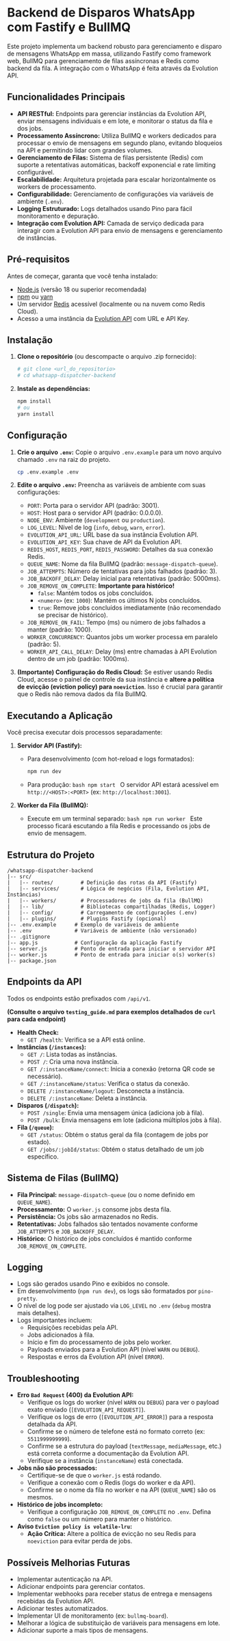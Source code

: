 # Backend de Disparos WhatsApp com Fastify e BullMQ

Este projeto implementa um backend robusto para gerenciamento e disparo de mensagens WhatsApp em massa, utilizando Fastify como framework web, BullMQ para gerenciamento de filas assíncronas e Redis como backend da fila. A integração com o WhatsApp é feita através da Evolution API.

## Funcionalidades Principais

- **API RESTful:** Endpoints para gerenciar instâncias da Evolution API, enviar mensagens individuais e em lote, e monitorar o status da fila e dos jobs.
- **Processamento Assíncrono:** Utiliza BullMQ e workers dedicados para processar o envio de mensagens em segundo plano, evitando bloqueios na API e permitindo lidar com grandes volumes.
- **Gerenciamento de Filas:** Sistema de filas persistente (Redis) com suporte a retentativas automáticas, backoff exponencial e rate limiting configurável.
- **Escalabilidade:** Arquitetura projetada para escalar horizontalmente os workers de processamento.
- **Configurabilidade:** Gerenciamento de configurações via variáveis de ambiente (`.env`).
- **Logging Estruturado:** Logs detalhados usando Pino para fácil monitoramento e depuração.
- **Integração com Evolution API:** Camada de serviço dedicada para interagir com a Evolution API para envio de mensagens e gerenciamento de instâncias.

## Pré-requisitos

Antes de começar, garanta que você tenha instalado:

- [Node.js](https://nodejs.org/) (versão 18 ou superior recomendada)
- [npm](https://www.npmjs.com/) ou [yarn](https://yarnpkg.com/)
- Um servidor [Redis](https://redis.io/) acessível (localmente ou na nuvem como Redis Cloud).
- Acesso a uma instância da [Evolution API](https://doc.evolution-api.com/) com URL e API Key.

## Instalação

1.  **Clone o repositório** (ou descompacte o arquivo .zip fornecido):
    ```bash
    # git clone <url_do_repositorio>
    # cd whatsapp-dispatcher-backend
    ```
2.  **Instale as dependências:**
    ```bash
    npm install
    # ou
    yarn install
    ```

## Configuração

1.  **Crie o arquivo `.env`:** Copie o arquivo `.env.example` para um novo arquivo chamado `.env` na raiz do projeto.
    ```bash
    cp .env.example .env
    ```
2.  **Edite o arquivo `.env`:** Preencha as variáveis de ambiente com suas configurações:

    - `PORT`: Porta para o servidor API (padrão: 3001).
    - `HOST`: Host para o servidor API (padrão: 0.0.0.0).
    - `NODE_ENV`: Ambiente (`development` ou `production`).
    - `LOG_LEVEL`: Nível de log (`info`, `debug`, `warn`, `error`).
    - `EVOLUTION_API_URL`: URL base da sua instância Evolution API.
    - `EVOLUTION_API_KEY`: Sua chave de API da Evolution API.
    - `REDIS_HOST`, `REDIS_PORT`, `REDIS_PASSWORD`: Detalhes da sua conexão Redis.
    - `QUEUE_NAME`: Nome da fila BullMQ (padrão: `message-dispatch-queue`).
    - `JOB_ATTEMPTS`: Número de tentativas para jobs falhados (padrão: 3).
    - `JOB_BACKOFF_DELAY`: Delay inicial para retentativas (padrão: 5000ms).
    - `JOB_REMOVE_ON_COMPLETE`: **Importante para histórico!**
      - `false`: Mantém todos os jobs concluídos.
      - `<numero>` (ex: `1000`): Mantém os últimos N jobs concluídos.
      - `true`: Remove jobs concluídos imediatamente (não recomendado se precisar de histórico).
    - `JOB_REMOVE_ON_FAIL`: Tempo (ms) ou número de jobs falhados a manter (padrão: 1000).
    - `WORKER_CONCURRENCY`: Quantos jobs um worker processa em paralelo (padrão: 5).
    - `WORKER_API_CALL_DELAY`: Delay (ms) entre chamadas à API Evolution dentro de um job (padrão: 1000ms).

3.  **(Importante) Configuração do Redis Cloud:** Se estiver usando Redis Cloud, acesse o painel de controle da sua instância e **altere a política de evicção (eviction policy) para `noeviction`**. Isso é crucial para garantir que o Redis não remova dados da fila BullMQ.

## Executando a Aplicação

Você precisa executar dois processos separadamente:

1.  **Servidor API (Fastify):**

    - Para desenvolvimento (com hot-reload e logs formatados):
      ```bash
      npm run dev
      ```
    - Para produção:
      `bash
    npm start
    `
      O servidor API estará acessível em `http://<HOST>:<PORT>` (ex: `http://localhost:3001`).

2.  **Worker da Fila (BullMQ):**
    - Execute em um terminal separado:
      `bash
    npm run worker
    `
      Este processo ficará escutando a fila Redis e processando os jobs de envio de mensagem.

## Estrutura do Projeto

```
/whatsapp-dispatcher-backend
|-- src/
|   |-- routes/         # Definição das rotas da API (Fastify)
|   |-- services/       # Lógica de negócios (Fila, Evolution API, Instâncias)
|   |-- workers/        # Processadores de jobs da fila (BullMQ)
|   |-- lib/            # Bibliotecas compartilhadas (Redis, Logger)
|   |-- config/         # Carregamento de configurações (.env)
|   |-- plugins/        # Plugins Fastify (opcional)
|-- .env.example      # Exemplo de variáveis de ambiente
|-- .env              # Variáveis de ambiente (não versionado)
|-- .gitignore
|-- app.js            # Configuração da aplicação Fastify
|-- server.js         # Ponto de entrada para iniciar o servidor API
|-- worker.js         # Ponto de entrada para iniciar o(s) worker(s)
|-- package.json
```

## Endpoints da API

Todos os endpoints estão prefixados com `/api/v1`.

**(Consulte o arquivo `testing_guide.md` para exemplos detalhados de `curl` para cada endpoint)**

- **Health Check:**
  - `GET /health`: Verifica se a API está online.
- **Instâncias (`/instances`):**
  - `GET /`: Lista todas as instâncias.
  - `POST /`: Cria uma nova instância.
  - `GET /:instanceName/connect`: Inicia a conexão (retorna QR code se necessário).
  - `GET /:instanceName/status`: Verifica o status da conexão.
  - `DELETE /:instanceName/logout`: Desconecta a instância.
  - `DELETE /:instanceName`: Deleta a instância.
- **Disparos (`/dispatch`):**
  - `POST /single`: Envia uma mensagem única (adiciona job à fila).
  - `POST /bulk`: Envia mensagens em lote (adiciona múltiplos jobs à fila).
- **Fila (`/queue`):**
  - `GET /status`: Obtém o status geral da fila (contagem de jobs por estado).
  - `GET /jobs/:jobId/status`: Obtém o status detalhado de um job específico.

## Sistema de Filas (BullMQ)

- **Fila Principal:** `message-dispatch-queue` (ou o nome definido em `QUEUE_NAME`).
- **Processamento:** O `worker.js` consome jobs desta fila.
- **Persistência:** Os jobs são armazenados no Redis.
- **Retentativas:** Jobs falhados são tentados novamente conforme `JOB_ATTEMPTS` e `JOB_BACKOFF_DELAY`.
- **Histórico:** O histórico de jobs concluídos é mantido conforme `JOB_REMOVE_ON_COMPLETE`.

## Logging

- Logs são gerados usando Pino e exibidos no console.
- Em desenvolvimento (`npm run dev`), os logs são formatados por `pino-pretty`.
- O nível de log pode ser ajustado via `LOG_LEVEL` no `.env` (`debug` mostra mais detalhes).
- Logs importantes incluem:
  - Requisições recebidas pela API.
  - Jobs adicionados à fila.
  - Início e fim do processamento de jobs pelo worker.
  - Payloads enviados para a Evolution API (nível `WARN` ou `DEBUG`).
  - Respostas e erros da Evolution API (nível `ERROR`).

## Troubleshooting

- **Erro `Bad Request` (400) da Evolution API:**
  - Verifique os logs do worker (nível `WARN` ou `DEBUG`) para ver o payload exato enviado (`[EVOLUTION_API_REQUEST]`).
  - Verifique os logs de erro (`[EVOLUTION_API_ERROR]`) para a resposta detalhada da API.
  - Confirme se o número de telefone está no formato correto (ex: `5511999999999`).
  - Confirme se a estrutura do payload (`textMessage`, `mediaMessage`, etc.) está correta conforme a documentação da Evolution API.
  - Verifique se a instância (`instanceName`) está conectada.
- **Jobs não são processados:**
  - Certifique-se de que o `worker.js` está rodando.
  - Verifique a conexão com o Redis (logs do worker e da API).
  - Confirme se o nome da fila no worker e na API (`QUEUE_NAME`) são os mesmos.
- **Histórico de jobs incompleto:**
  - Verifique a configuração `JOB_REMOVE_ON_COMPLETE` no `.env`. Defina como `false` ou um número para manter o histórico.
- **Aviso `Eviction policy is volatile-lru`:**
  - **Ação Crítica:** Altere a política de evicção no seu Redis para `noeviction` para evitar perda de jobs.

## Possíveis Melhorias Futuras

- Implementar autenticação na API.
- Adicionar endpoints para gerenciar contatos.
- Implementar webhooks para receber status de entrega e mensagens recebidas da Evolution API.
- Adicionar testes automatizados.
- Implementar UI de monitoramento (ex: `bullmq-board`).
- Melhorar a lógica de substituição de variáveis para mensagens em lote.
- Adicionar suporte a mais tipos de mensagens.
